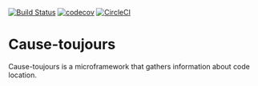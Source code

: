 [![Build Status](https://travis-ci.org/univalence/cause-toujours.svg?branch=master)](https://travis-ci.org/univalence/cause-toujours)
[![codecov](https://codecov.io/gh/univalence/cause-toujours/branch/master/graph/badge.svg)](https://codecov.io/gh/univalence/cause-toujours)
[![CircleCI](https://circleci.com/gh/univalence/cause-toujours/tree/master.svg?style=svg)](https://circleci.com/gh/univalence/cause-toujours/tree/master)

# Cause-toujours

Cause-toujours is a microframework that gathers information about code location.
